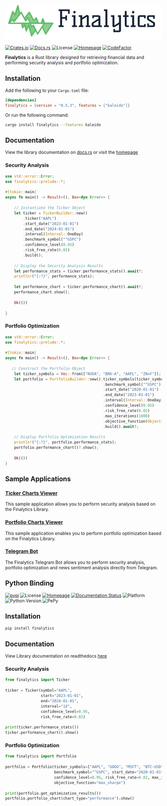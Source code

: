 ![Finalytics](https://github.com/Nnamdi-sys/finalytics/raw/main/logo-color.png)

[![Crates.io](https://img.shields.io/crates/v/finalytics)](https://crates.io/crates/finalytics)
[![Docs.rs](https://docs.rs/finalytics/badge.svg)](https://docs.rs/finalytics/)
![License](https://img.shields.io/crates/l/finalytics)
[![Homepage](https://img.shields.io/badge/homepage-finalytics.rs-blue)](https://finalytics.rs/)
[![CodeFactor](https://www.codefactor.io/repository/github/nnamdi-sys/finalytics/badge)](https://www.codefactor.io/repository/github/nnamdi-sys/finalytics)

**Finalytics** is a Rust library designed for retrieving financial data and performing security analysis and portfolio optimization.

## Installation

Add the following to your `Cargo.toml` file:

```toml
[dependencies]
finalytics = {version = "0.5.3", features = ["kaleido"]}
```

Or run the following command:

```bash
cargo install finalytics --features kaleido
```

## Documentation

View the library documentation on [docs.rs](https://docs.rs/finalytics/) or visit the [homepage](https://finalytics.rs/)


### Security Analysis

```rust
use std::error::Error;
use finalytics::prelude::*;

#[tokio::main]
async fn main() -> Result<(), Box<dyn Error>> {

    // Instantiate the Ticker Object
    let ticker = TickerBuilder::new()
        .ticker("AAPL")
        .start_date("2023-01-01")
        .end_date("2024-01-01")
        .interval(Interval::OneDay)
        .benchmark_symbol("^GSPC")
        .confidence_level(0.95)
        .risk_free_rate(0.02)
        .build();
    
    // Display the Security Analysis Results
    let performance_stats = ticker.performance_stats().await?;
    println!("{:?}", performance_stats);
    
    let performance_chart = ticker.performance_chart().await?;
    performance_chart.show();

    Ok(())

}
```

### Portfolio Optimization

```rust
use std::error::Error;
use finalytics::prelude::*;

#[tokio::main]
async fn main() -> Result<(), Box<dyn Error>> {
    
   // Construct the Portfolio Object
    let ticker_symbols = Vec::from(["NVDA", "BRK-A", "AAPL", "ZN=F"]);
    let portfolio = PortfolioBuilder::new().ticker_symbols(ticker_symbols)
                                            .benchmark_symbol("^GSPC")
                                            .start_date("2020-01-01")
                                            .end_date("2023-01-01")
                                            .interval(Interval::OneDay)
                                            .confidence_level(0.95)
                                            .risk_free_rate(0.02)
                                            .max_iterations(1000)
                                            .objective_function(ObjectiveFunction::MaxSharpe)
                                            .build().await?;

    // Display Portfolio Optimization Results
    println!("{:?}", portfolio.performance_stats);
    portfolio.performance_chart()?.show();

    Ok(())
}
```

## Sample Applications

<h3><a href="https://finalytics.rs/ticker">Ticker Charts Viewer</a></h3>

This sample application allows you to perform security analysis based on the Finalytics Library.

<h3><a href="https://finalytics.rs/portfolio">Portfolio Charts Viewer</a></h3>

This sample application enables you to perform portfolio optimization based on the Finalytics Library.

<h3><a href="https://t.me/finalytics_bot">Telegram Bot</a></h3>
The Finalytics Telegram Bot allows you to perform security analysis, portfolio optimization and news sentiment analysis directly from Telegram.


## Python Binding

[![pypi](https://img.shields.io/pypi/v/finalytics)](https://pypi.org/project/finalytics/)
![License](https://img.shields.io/crates/l/finalytics)
[![Homepage](https://img.shields.io/badge/homepage-finalytics.rs-blue)](https://finalytics.rs/)
[![Documentation Status](https://readthedocs.org/projects/finalytics/badge/?version=latest)](https://finalytics.readthedocs.io/en/latest/?badge=latest)
![Platform](https://img.shields.io/badge/Platform-Windows%20%7C%20Linux%20%7C%20MacOS-brightgreen)
![Python Version](https://img.shields.io/badge/Python-3.7%20%7C%203.8%20%7C%203.9%20%7C%203.10%20%7C%203.11%20%7C%203.12-blue)
![PePy](https://static.pepy.tech/personalized-badge/finalytics?period=total&units=international_system&left_color=black&right_color=blue&left_text=Downloads)


## Installation

```bash
pip install finalytics
```

## Documentation

View Library documentation on readthedocs [here](https://finalytics.readthedocs.io/en/latest/)


### Security Analysis

```python
from finalytics import Ticker

ticker = Ticker(symbol="AAPL",
                start="2023-01-01",
                end="2024-01-01",
                interval="1d",
                confidence_level=0.95,
                risk_free_rate=0.02)

print(ticker.performance_stats())
ticker.performance_chart().show()
```

### Portfolio Optimization

```python
from finalytics import Portfolio

portfolio = Portfolio(ticker_symbols=["AAPL", "GOOG", "MSFT", "BTC-USD"], 
                      benchmark_symbol="^GSPC", start_date="2020-01-01", end_date="2023-01-01", interval="1d", 
                      confidence_level=0.95, risk_free_rate=0.02, max_iterations=1000, 
                      objective_function="max_sharpe")

print(portfolio.get_optimization_results())
portfolio.portfolio_chart(chart_type="performance").show()
```



